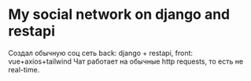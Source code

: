 # My social network on django and restapi
Создал обычную соц сеть back: django + restapi, front: vue+axios+tailwind
Чат работает на обычные http requests, то есть не real-time.
